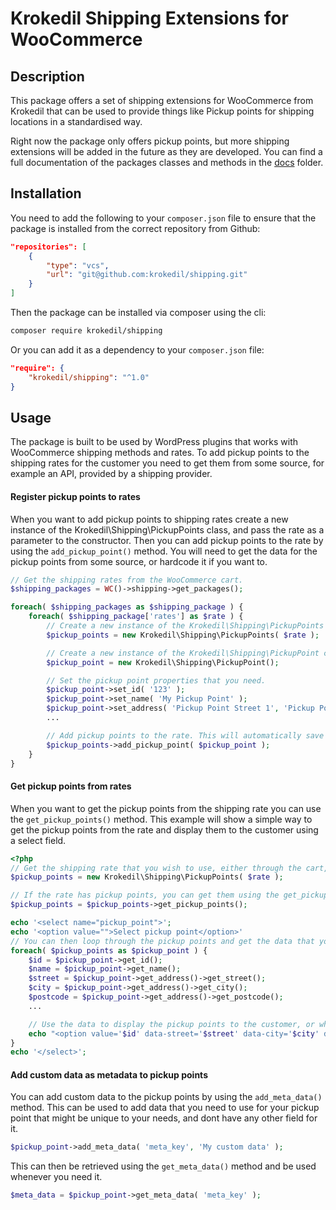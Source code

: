 # Krokedil Shipping Extensions for WooCommerce

## Description
This package offers a set of shipping extensions for WooCommerce from Krokedil that can be used to provide things like Pickup points for shipping locations in a standardised way.

Right now the package only offers pickup points, but more shipping extensions will be added in the future as they are developed.
You can find a full documentation of the packages classes and methods in the [docs](docs) folder.

## Installation
You need to add the following to your `composer.json` file to ensure that the package is installed from the correct repository from Github:
```json
"repositories": [
    {
        "type": "vcs",
        "url": "git@github.com:krokedil/shipping.git"
    }
]

```
Then the package can be installed via composer using the cli:
```bash
composer require krokedil/shipping
```

Or you can add it as a dependency to your `composer.json` file:
```json
"require": {
    "krokedil/shipping": "^1.0"
}
```

## Usage
The package is built to be used by WordPress plugins that works with WooCommerce shipping methods and rates.
To add pickup points to the shipping rates for the customer you need to get them from some source, for example an API, provided by a shipping provider.

#### Register pickup points to rates
When you want to add pickup points to shipping rates create a new instance of the Krokedil\Shipping\PickupPoints class, and pass the rate as a parameter to the constructor.
Then you can add pickup points to the rate by using the `add_pickup_point()` method. You will need to get the data for the pickup points from some source, or hardcode it if you want to.
```php
// Get the shipping rates from the WooCommerce cart.
$shipping_packages = WC()->shipping->get_packages();

foreach( $shipping_packages as $shipping_package ) {
    foreach( $shipping_package['rates'] as $rate ) {
        // Create a new instance of the Krokedil\Shipping\PickupPoints class.
        $pickup_points = new Krokedil\Shipping\PickupPoints( $rate );

        // Create a new instance of the Krokedil\Shipping\PickupPoint class for each pickup point that you want to add to the rate.
        $pickup_point = new Krokedil\Shipping\PickupPoint();

        // Set the pickup point properties that you need.
        $pickup_point->set_id( '123' );
        $pickup_point->set_name( 'My Pickup Point' );
        $pickup_point->set_address( 'Pickup Point Street 1', 'Pickup Point City', '12345',  'SE' );
        ...

        // Add pickup points to the rate. This will automatically save it to the rates meta data in the WooCommerce session. Which can then be used by the shipping method to display the pickup points to the customer.
        $pickup_points->add_pickup_point( $pickup_point );
    }
}
```

#### Get pickup points from rates
When you want to get the pickup points from the shipping rate you can use the `get_pickup_points()` method. This example will show a simple way to get the pickup points from the rate and display them to the customer using a select field.
```php
<?php
// Get the shipping rate that you wish to use, either through the cart, or using the hook 'woocommerce_package_rates' or similar, then create an instance of the Krokedil\Shipping\PickupPoints class using the rate.
$pickup_points = new Krokedil\Shipping\PickupPoints( $rate );

// If the rate has pickup points, you can get them using the get_pickup_points() method, since they will automatically be retrieved by the class when it is instantiated.
$pickup_points = $pickup_points->get_pickup_points();

echo '<select name="pickup_point">';
echo '<option value="">Select pickup point</option>'
// You can then loop through the pickup points and get the data that you need.
foreach( $pickup_points as $pickup_point ) {
    $id = $pickup_point->get_id();
    $name = $pickup_point->get_name();
    $street = $pickup_point->get_address()->get_street();
    $city = $pickup_point->get_address()->get_city();
    $postcode = $pickup_point->get_address()->get_postcode();
    ...

    // Use the data to display the pickup points to the customer, or whatever else you need it for.
    echo "<option value='$id' data-street='$street' data-city='$city' data-postcode='$postcode'>$name</option>";
}
echo '</select>';
```

#### Add custom data as metadata to pickup points
You can add custom data to the pickup points by using the `add_meta_data()` method. This can be used to add data that you need to use for your pickup point that might be unique to your needs, and dont have any other field for it.
```php
$pickup_point->add_meta_data( 'meta_key', 'My custom data' );
```

This can then be retrieved using the `get_meta_data()` method and be used whenever you need it.
```php
$meta_data = $pickup_point->get_meta_data( 'meta_key' );
```

